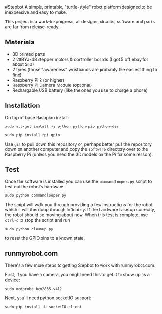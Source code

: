 #Stepbot
A simple, printable, "turtle-style" robot platform designed to be inexpensive and easy to make.

This project is a work-in-progress, all designs, circuits, software and parts are far from release-ready.

## Materials

 * 3D printed parts
 * 2 28BYJ-48 stepper motors & controller boards (I got 5 off ebay for about $10)
 * 2 tyres (those "awareness" wristbands are probably the easiest thing to find)
 * Raspberry Pi 2 (or higher)
 * Raspberry Pi Camera Module (optional)
 * Rechargable USB battery (like the ones you use to charge a phone)

## Installation 

On top of base Rasbpian install:

    sudo apt-get install -y python python-pip python-dev

    sudo pip install rpi.gpio

Use `git` to pull down this repository or, perhaps better pull the repository down on another computer and copy the `software` directory over to the Raspberry Pi (unless you need the 3D models on the Pi for some reason).

## Test

Once the software is installed you can use the `commandlooper.py` script to test out the robot's hardware.

    sudo python commandlooper.py

The script will walk you through providing a few instructions for the robot which it will then loop through infinately.  If the hardware is setup correctly, the robot should be moving about now.  When this test is complete, use `ctrl-c` to stop the script and run 

    sudo python cleanup.py

to reset the GPIO pins to a known state.

## runmyrobot.com

There's a few more steps to getting Stepbot to work with runmyrobot.com.

First, if you have a camera, you might need this to get it to show up as a device:

    sudo modprobe bcm2835-v4l2

Next, you'll need python socketIO support:

    sudo pip install -U socketIO-client
